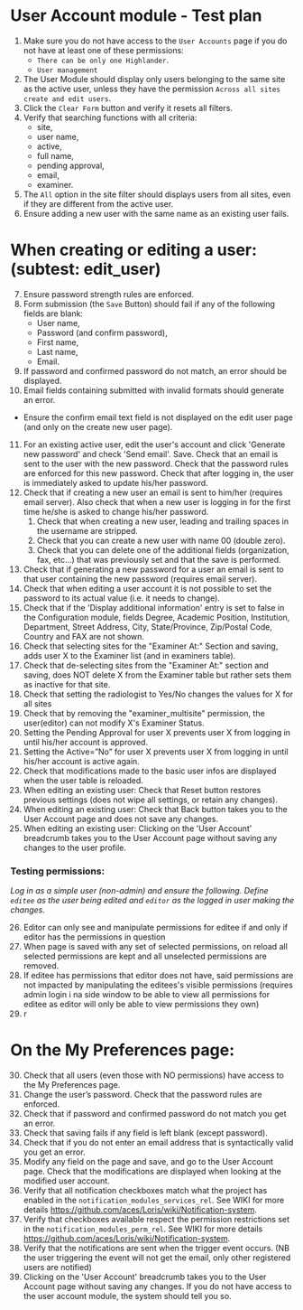 User Account module - Test plan
===============================

1. Make sure you do not have access to the `User Accounts` page if you do not have at least one of these permissions:
      - `There can be only one Highlander`.
      - `User management`
2. The User Module should display only users belonging to the same site as the active user, unless they have the permission `Across all sites create and edit users`.
3. Click the `Clear Form` button and verify it resets all filters.
4. Verify that searching functions with all criteria: 
    * site, 
    * user name, 
    * active, 
    * full name, 
    * pending approval, 
    * email,
    * examiner. 
5. The `All` option in the site filter should displays users from all sites, even if they are different from the active user.
6. Ensure adding a new user with the same name as an existing user fails.

When creating or editing a user: (subtest: edit_user)
========================================================

7. Ensure password strength rules are enforced.
8. Form submission (the `Save` Button) should fail if any of the following fields are blank:
      - User name,
      - Password (and confirm password),
      - First name,
      - Last name,
      - Email.
9. If password and confirmed password do not match, an error should be displayed.
10. Email fields containing submitted with invalid formats should generate an error. 
     
* Ensure the confirm email text field is not displayed on the edit user page (and only on the create new user page).

11. For an existing active user, edit the user's account and click 'Generate new password' and check 'Send email'.
    Save. Check that an email is sent to the user with the new password. Check that the password rules are enforced 
    for this new password. Check that after logging in, the user is immediately asked to update his/her password.
12. Check that if creating a new user an email is sent to him/her (requires email server). Also check that when a new
    user is logging in for the first time he/she is asked to change his/her password.
    1. Check that when creating a new user, leading and trailing spaces in the username are stripped.
    2. Check that you can create a new user with name 00 (double zero).
    3. Check that you can delete one of the additional fields (organization, fax, etc...) that was previously set and that the save is performed.
13. Check that if generating a new password for a user an email is sent to that user containing the new password (requires
    email server).
14. Check that when editing a user account it is not possible to set the password to its actual value (i.e. it needs to change).
15. Check that if the 'Display additional information' entry is set to false in the Configuration module, fields Degree,
    Academic Position, Institution, Department, Street Address, City, State/Province, Zip/Postal Code, Country and 
    FAX are not shown.
16. Check that selecting sites for the "Examiner At:" Section and saving, adds user X to the Examiner list (and in examiners table).
17. Check that de-selecting sites from the "Examiner At:" section and saving, does NOT delete X from the Examiner table but rather sets them as inactive for that site.
18. Check that setting the radiologist to Yes/No changes the values for X for all sites
19. Check that by removing the "examiner_multisite" permission, the user(editor) can not modify X's Examiner Status.
20. Setting the Pending Approval for user X prevents user X from logging in until his/her account is approved.
21. Setting the Active=”No” for user X prevents user X from logging in until his/her account is active again.
22. Check that modifications made to the basic user infos are displayed when the user table is reloaded.
23. When editing an existing user: Check that Reset button restores previous settings (does not wipe all settings, or
    retain any changes).
24. When editing an existing user: Check that Back button takes you to the User Account page and does not save any
    changes. 
25. When editing an existing user: Clicking on the 'User Account' breadcrumb takes you to the User Account page
    without saving any changes to the user profile.
    
### Testing permissions:
*Log in as a simple user (non-admin) and ensure the following. Define `editee` as the user being edited and `editor` as the logged in user making the changes.*

26. Editor can only see and manipulate permissions for editee if and only if editor has the permissions in question
1. When page is saved with any set of selected permissions, on reload all selected permissions are kept and all unselected permissions are removed.
1. If editee has permissions that editor does not have, said permissions are not impacted by manipulating the editees's visible permissions (requires admin login i na side window to be able to view all permissions for editee as editor will only be able to view permissions they own)
29. r

On the My Preferences page:
==========================

30. Check that all users (even those with NO permissions) have access to the My Preferences page.
1. Change the user’s password.  Check that the password rules are enforced.
1. Check that if password and confirmed password do not match you get an error.
1. Check that saving fails if any field is left blank (except password).
1. Check that if you do not enter an email address that is syntactically valid you get an error.
1. Modify any field on the page and save, and go to the User Account page. Check that the modifications are
    displayed when looking at the modified user account.  
1. Verify that all notification checkboxes match what the project has enabled in the `notification_modules_services_rel`. See WIKI for more details https://github.com/aces/Loris/wiki/Notification-system.
1. Verify that checkboxes available respect the permission restrictions set in the `notification_modules_perm_rel`. See WIKI for more details https://github.com/aces/Loris/wiki/Notification-system.
1. Verify that the notifications are sent when the trigger event occurs. (NB the user triggering the event will not get the email, only other registered users are notified)
39. Clicking on the 'User Account' breadcrumb takes you to the User Account page without saving any changes. If you do not have access to the user account module, the system should tell you so.
